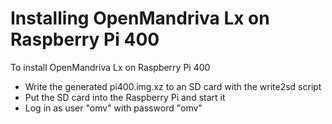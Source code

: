 Installing OpenMandriva Lx on Raspberry Pi 400
==============================================
To install OpenMandriva Lx on Raspberry Pi 400

* Write the generated pi400.img.xz to an SD card with the write2sd script
* Put the SD card into the Raspberry Pi and start it
* Log in as user "omv" with password "omv"
